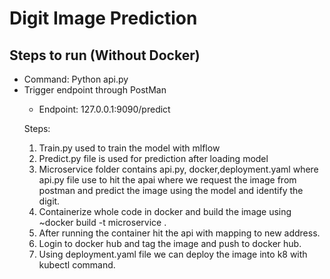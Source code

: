 <h1>Digit Image Prediction </h1>

<h2>Steps to run (Without Docker)</h2>
<ul>
<li>Command: Python api.py</li>
<li>Trigger endpoint through PostMan </li>
<ul><li> Endpoint: 127.0.0.1:9090/predict</li></ul>

Steps: 
1. Train.py used to train the model with mlflow  
2. Predict.py file is used for prediction after loading model
3. Microservice folder contains api.py, docker,deployment.yaml where api.py file use to hit the apai where we request the image from postman and predict the image using the model and identify the digit.
4. Containerize whole code in docker and build the image using ~docker build -t microservice .
5. After running the container hit the api with mapping to new address.
6. Login to docker hub and tag the image and push to docker hub.
7. Using deployment.yaml file we can deploy the image into k8 with kubectl command.
    
</ul>